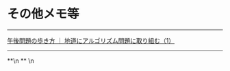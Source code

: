 # その他メモ等

---

[午後問題の歩き方 ｜ 地道にアルゴリズム問題に取り組む（1）](https://www.seplus.jp/dokushuzemi/fe/fenavi/gogo_arukikata/guide_algorithm_of_questions_at_pm/)


---


\*\*\n
**  \n